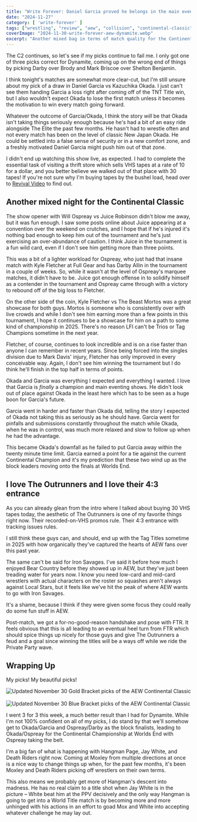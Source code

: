 ```yaml
---
title: "Write Forever: Daniel Garcia proved he belongs in the main event on AEW Collision for November 30"
date: "2024-11-27"
category: [ 'write-forever' ]
tags: ["wrestling", "review", "aew", "collision", "continental-classic", "continental-classic-2024"]
coverImage: "2024-11-30-write-forever-aew-dynamite.webp"
excerpt: "Another mixed bag in terms of match quality for the Continental Classic on AEW Collision, but hey – I went 3 for 3 with my picks!"
---
```


The C2 continues, so let's see if my picks continue to fail me. I only got one of three picks correct for Dynamite, coming up on the wrong end of things by picking Darby over Brody and Mark Briscoe over Shelton Benjamin.

I think tonight's matches are somewhat more clear-cut, but I'm still unsure about my pick of a draw in Daniel Garcia vs Kazuchika Okada. I just can't see them handing Garcia a loss right after coming off of the TNT Title win, but I also wouldn't expect Okada to lose the first match unless it becomes the motivation to win every match going forward.

Whatever the outcome of Garcia/Okada, I think the story _will_ be that Okada isn't taking things seriously enough because he's had a bit of an easy ride alongside The Elite the past few months. He hasn't had to wrestle often and not every match has been on the level of classic New Japan Okada. He could be settled into a false sense of security or in a new comfort zone, and a freshly motivated Daniel Garcia might push him out of that zone.

I didn't end up watching this show live, as expected. I had to complete the essential task of visiting a thrift store which sells VHS tapes at a rate of 10 for a dollar, and you better believe we walked out of that place with 30 tapes! If you're not sure why I'm buying tapes by the bushel load, head over to [Revival Video](https://www.revival.video) to find out.

## Another mixed night for the Continental Classic

The show opener with Will Ospreay vs Juice Robinson didn't blow me away, but it was fun enough. I saw some posts online about Juice appearing at a convention over the weekend on crutches, and I hope that if he's injured it's nothing bad enough to keep him out of the tournament and he's just exercising an over-abundance of caution. I think Juice in the tournament is a fun wild card, even if I don't see him getting more than three points.

This was a bit of a lighter workload for Ospreay, who just had that insane match with Kyle Fletcher at Full Gear and has Darby Allin in the tournament in a couple of weeks. So, while it wasn't at the level of Ospreay's marquee matches, it didn't have to be. Juice got enough offense in to solidify himself as a contender in the tournament and Ospreay came through with a victory to rebound off of the big loss to Fletcher.

On the other side of the coin, Kyle Fletcher vs The Beast Mortos was a great showcase for both guys. Mortos is someone who is consistently over with live crowds and while I don't see him earning more than a few points in this tournament, I hope it continues to be a showcase for him on a path to some kind of championship in 2025. There's no reason LFI can't be Trios or Tag Champions sometime in the next year.

Fletcher, of course, continues to look incredible and is on a rise faster than anyone I can remember in recent years. Since being forced into the singles division due to Mark Davis' injury, Fletcher has only improved in every conceivable way. Again, I don't see him winning the tournament but I do think he'll finish in the top half in terms of points.

Okada and Garcia was everything I expected and everything I wanted. I love that Garcia is _finally_ a champion and main eventing shows. He didn't look out of place against Okada in the least here which has to be seen as a huge boon for Garcia's future.

Garcia went in harder and faster than Okada did, telling the story I expected of Okada not taking this as seriously as he should have. Garcia went for pinfalls and submissions constantly throughout the match while Okada, when he was in control, was much more relaxed and slow to follow up when he had the advantage.

This became Okada's downfall as he failed to put Garcia away within the twenty minute time limit. Garcia earned a point for a tie against the current Continental Champion and it's my prediction that these two wind up as the block leaders moving onto the finals at Worlds End.

## I love The Outrunners and I love their 4:3 entrance

As you can already glean from the intro where I talked about buying 30 VHS tapes today, the aesthetic of The Outrunners is one of my favorite things right now. Their recorded-on-VHS promos rule. Their 4:3 entrance with tracking issues rules.

I still think these guys can, and should, end up with the Tag Titles sometime in 2025 with how organically they've captured the hearts of AEW fans over this past year.

The same can't be said for Iron Savages. I've said it before how much I enjoyed Bear Country before they showed up in AEW, but they've just been treading water for years now. I know you need low-card and mid-card wrestlers with actual characters on the roster so squashes aren't always against Local Stars, but it feels like we've hit the peak of where AEW wants to go with Iron Savages.

It's a shame, because I think if they were given some focus they could really do some fun stuff in AEW.

Post-match, we got a for-no-good-reason handshake and pose with FTR. It feels obvious that this is all leading to an eventual heel turn from FTR which should spice things up nicely for those guys and give The Outrunners a feud and a goal since winning the titles will be a ways off while we ride the Private Party wave.

## Wrapping Up

My picks! My beautiful picks!

<img src="/images/c2-gold-11-30.webp" alt="Updated November 30 Gold Bracket picks of the AEW Continental Classic" title="AEW Continental Classic Gold Bracket" className="align-center-image">
&nbsp;
<img src="/images/c2-blue-11-30.webp" alt="Updated November 30 Blue Bracket picks of the AEW Continental Classic" title="AEW Continental Classic Blue Bracket" className="align-center-image">

I went 3 for 3 this week, a much better result than I had for Dynamite. While I'm not 100% confident on all of my picks, I do stand by that we'll somehow get to Okada/Garcia and Ospreay/Darby as the block finalists, leading to Okada/Ospreay for the Continental Championship at Worlds End with Ospreay taking the belt.

I'm a big fan of what is happening with Hangman Page, Jay White, and Death Riders right now. Coming at Moxley from multiple directions at once is a nice way to change things up when, for the past few months, it's been Moxley and Death Riders picking off wrestlers on their own terms.

This also means we probably get more of Hangman's descent into madness. He has no real claim to a title shot when Jay White is in the picture – White beat him at the PPV decisively and the only way Hangman is going to get into a World Title match is by becoming more and more unhinged with his actions in an effort to goad Mox and White into accepting whatever challenge he may lay out.

